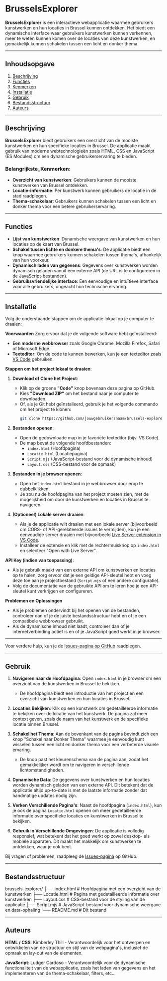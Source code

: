 # BrusselsExplorer

**BrusselsExplorer** is een interactieve webapplicatie waarmee gebruikers kunstwerken en hun locaties in Brussel kunnen ontdekken. Het biedt een dynamische interface waar gebruikers kunstwerken kunnen verkennen, meer te weten kunnen komen over de locaties van deze kunstwerken, en gemakkelijk kunnen schakelen tussen een licht en donker thema.

---

## Inhoudsopgave

1. [Beschrijving](#beschrijving)
2. [Functies](#functies)
3. [Kenmerken](#belangrijkste_kenmerken)
4. [Installatie](#installatie)
5. [Gebruik](#gebruik)
6. [Bestandsstructuur](#bestandsstructuur)
7. [Auteurs](#auteurs)

---

## Beschrijving

**BrusselsExplorer** biedt gebruikers een overzicht van de mooiste kunstwerken en hun specifieke locaties in Brussel. De applicatie maakt gebruik van moderne webtechnologieën zoals HTML, CSS en JavaScript (ES Modules) om een dynamische gebruikerservaring te bieden.

### Belangrijkste_Kenmerken:
- **Overzicht van kunstwerken**: Gebruikers kunnen de mooiste kunstwerken van Brussel ontdekken.
- **Locatie-informatie**: Per kunstwerk kunnen gebruikers de locatie in de stad raadplegen.
- **Thema-schakelaar**: Gebruikers kunnen schakelen tussen een licht en donker thema voor een betere gebruikerservaring.

---

## Functies

- **Lijst van kunstwerken**: Dynamische weergave van kunstwerken en hun locaties op de kaart van Brussel.
- **Schakel tussen lichte en donkere thema's**: De applicatie biedt een knop waarmee gebruikers kunnen schakelen tussen thema's, afhankelijk van hun voorkeur.
- **Dynamisch laden van gegevens**: Gegevens over kunstwerken worden dynamisch geladen vanuit een externe API (de URL is te configureren in de JavaScript-bestanden).
- **Gebruiksvriendelijke interface**: Een eenvoudige en intuïtieve interface voor alle gebruikers, ongeacht hun technische ervaring.

---

## Installatie

Volg de onderstaande stappen om de applicatie lokaal op je computer te draaien:

**Voorwaarden**
Zorg ervoor dat je de volgende software hebt geïnstalleerd:
- **Een moderne webbrowser** zoals Google Chrome, Mozilla Firefox, Safari of Microsoft Edge.
- **Texteditor**: Om de code te kunnen bewerken, kun je een texteditor zoals [VS Code](https://code.visualstudio.com/) gebruiken.

**Stappen om het project lokaal te draaien**:

1. **Download of Clone het Project**:
   - Klik op de groene **"Code"** knop bovenaan deze pagina op GitHub.
   - Kies **"Download ZIP"** om het bestand naar je computer te downloaden.
   - Of, als je Git hebt geïnstalleerd, gebruik je het volgende commando om het project te klonen:
     ```bash
     git clone https://github.com/jouwgebruikersnaam/brussels-explorer.git
     ```

2. **Bestanden openen**:
   - Open de gedownloade map in je favoriete texteditor (bijv. VS Code).
   - De map bevat de volgende hoofdbestanden:
     - `index.html` (Hoofdpagina)
     - `Locatie.html` (Locatiepagina)
     - `Script.mjs` (JavaScript-bestand voor de dynamische inhoud)
     - `Layout.css` (CSS-bestand voor de opmaak)
   
3. **Bestanden in je browser openen**:
   - Open het `index.html` bestand in je webbrowser door erop te dubbelklikken.
   - Je zou nu de hoofdpagina van het project moeten zien, met de mogelijkheid om door de kunstwerken en locaties in Brussel te navigeren.

4. **(Optioneel) Lokale server draaien**:
   - Als je de applicatie wilt draaien met een lokale server (bijvoorbeeld om CORS- of API-gerelateerde issues te vermijden), kun je een eenvoudige server draaien met bijvoorbeeld [Live Server extension in VS Code](https://marketplace.visualstudio.com/items?itemName=ritwickdey.LiveServer).
   - Installeer de extensie en klik met de rechtermuisknop op `index.html` en selecteer "Open with Live Server".

**API Key (indien van toepassing)**:
- Als je gebruik maakt van een externe API om kunstwerken en locaties op te halen, zorg ervoor dat je een geldige API-sleutel hebt en voeg deze toe aan je projectbestand (`Script.mjs` of een andere configuratie).
- Volg de documentatie van de gebruikte API om te leren hoe je een API-sleutel kunt verkrijgen en configureren.

**Problemen en Oplossingen**
- Als je problemen ondervindt bij het openen van de bestanden, controleer dan of je de juiste bestandsstructuur hebt en of je een compatibele webbrowser gebruikt.
- Als de dynamische inhoud niet laadt, controleer dan of je internetverbinding actief is en of je JavaScript goed werkt in je browser.

---

Voor verdere hulp, kun je de [Issues-pagina op GitHub](https://github.com/jouwgebruikersnaam/brussels-explorer/issues) raadplegen.


---


## Gebruik

1. **Navigeren naar de Hoofdpagina**: Open `index.html` in je browser om een overzicht van de kunstwerken in Brussel te bekijken.
   - De hoofdpagina biedt een introductie van het project en een overzicht van kunstwerken en hun locaties in Brussel.
   
2. **Locaties Bekijken**: Klik op een kunstwerk om gedetailleerde informatie te bekijken over de locatie van het kunstwerk. De pagina zal meer context geven, zoals de naam van het kunstwerk en de specifieke locatie binnen Brussel.

3. **Schakel het Thema**: Aan de bovenkant van de pagina bevindt zich een knop "Schakel naar Donker Thema" waarmee je eenvoudig kunt wisselen tussen een licht en donker thema voor een verbeterde visuele ervaring.
   - De knop past het kleurenschema van de pagina aan, zodat het gemakkelijker wordt om te navigeren in verschillende lichtomstandigheden.
   
4. **Dynamische Data**: De gegevens over kunstwerken en hun locaties worden dynamisch geladen van een externe API. Dit betekent dat de applicatie altijd up-to-date is met de laatste informatie zonder dat handmatige updates nodig zijn.

5. **Verken Verschillende Pagina's**: Naast de hoofdpagina (`index.html`), kun je ook de pagina `Locatie.html` openen om meer gedetailleerde    informatie over specifieke locaties en kunstwerken in Brussel te bekijken.

6. **Gebruik in Verschillende Omgevingen**: De applicatie is volledig responsief, wat betekent dat het goed werkt op zowel desktop- als mobiele apparaten. Dit maakt het makkelijk om kunstwerken te ontdekken, waar je ook bent.


Bij vragen of problemen, raadpleeg de [Issues-pagina](https://github.com/jouwgebruikersnaam/brussels-explorer/issues) op GitHub.

---

## Bestandsstructuur
brussels-explorer/
├── index.html          # Hoofdpagina met een overzicht van de kunstwerken
├── Locatie.html        # Pagina met gedetailleerde informatie over kunstwerken
├── Layout.css          # CSS-bestand voor de styling van de applicatie
├── Script.mjs          # JavaScript-bestand voor dynamische weergave en data-ophaling
└── README.md           # Dit bestand

---

## Auteurs
**HTML / CSS**: Kimberley Thill - Verantwoordelijk voor het ontwerpen en ontwikkelen van de structuur en stijl van de webpagina's, inclusief de opmaak en lay-out van de elementen.

**JavaScript**: Ludger Cardoso - Verantwoordelijk voor de dynamische functionaliteit van de webapplicatie, zoals het laden van gegevens en het implementeren van de thema-schakelaar, filters, etc...
